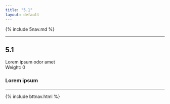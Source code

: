 ```yaml
---
title: "5.1"
layout: default
---
```


{% include 5nav.md %}

---

## 5.1
Lorem ipsum odor amet  
Weight: 0


### Lorem ipsum 

---

{% include bttnav.html %}